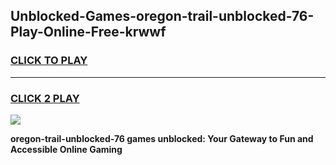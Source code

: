
## Unblocked-Games-oregon-trail-unblocked-76-Play-Online-Free-krwwf
<h3>
<a href="https://premium76.site?title=oregon-trail-unblocked-76&ref=26A">CLICK TO PLAY</a></h3>
<hr>

<h3>
<a href="https://premium76.site?title=oregon-trail-unblocked-76&ref=26A">CLICK 2 PLAY</a>
  
</h3>

<a href="https://premium76.site?title=oregon-trail-unblocked-76&ref=26A"><img src="https://clearcache.store/games.png"></a>


**oregon-trail-unblocked-76 games unblocked: Your Gateway to Fun and Accessible Online Gaming**
